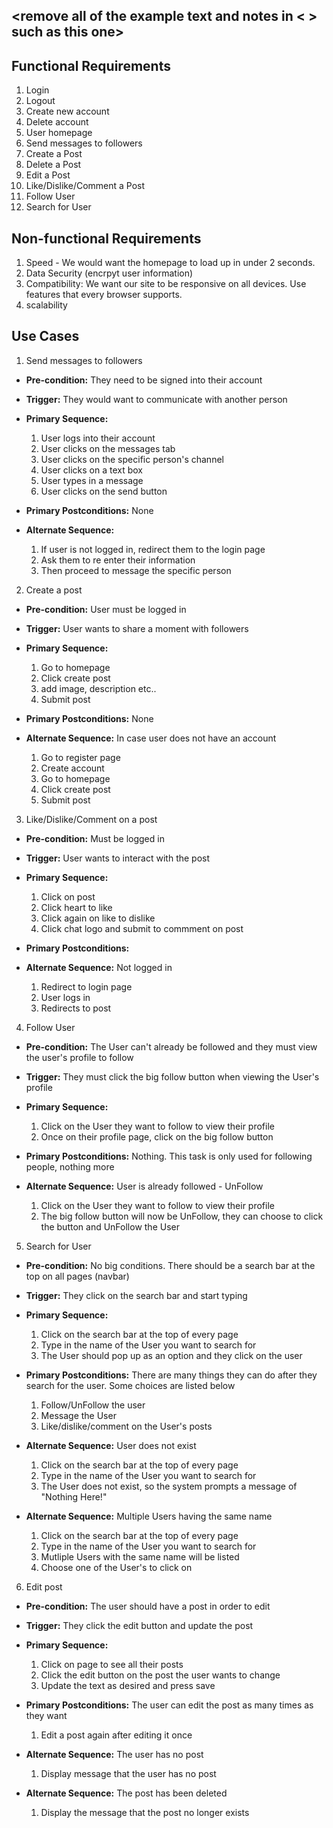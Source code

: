 ## <remove all of the example text and notes in < > such as this one>

## Functional Requirements

1. Login
2. Logout
3. Create new account
4. Delete account
5. User homepage
6. Send messages to followers
7. Create a Post
8. Delete a Post
9. Edit a Post
10. Like/Dislike/Comment a Post
11. Follow User
12. Search for User

## Non-functional Requirements
1. Speed - We would want the homepage to load up in under 2 seconds.
2. Data Security (encrpyt user information)
3. Compatibility: We want our site to be responsive on all devices. Use features that every browser supports.
4. scalability

## Use Cases

1. Send messages to followers
- **Pre-condition:** They need to be signed into their account

- **Trigger:** They would want to communicate with another person

- **Primary Sequence:**
  
  1. User logs into their account
  2. User clicks on the messages tab
  3. User clicks on the specific person's channel
  4. User clicks on a text box
  5. User types in a message
  6. User clicks on the send button

- **Primary Postconditions:** None 

- **Alternate Sequence:**
  
  1. If user is not logged in, redirect them to the login page
  2. Ask them to re enter their information
  3. Then proceed to message the specific person

2. Create a post
- **Pre-condition:** User must be logged in

- **Trigger:** User wants to share a moment with followers

- **Primary Sequence:**
  
  1. Go to homepage
  2. Click create post
  3. add image, description etc..
  4. Submit post

- **Primary Postconditions:** None

- **Alternate Sequence:** In case user does not have an account
  
  1. Go to register page
  2. Create account
  3. Go to homepage
  4. Click create post
  5. Submit post

3. Like/Dislike/Comment on a post
- **Pre-condition:** Must be logged in

- **Trigger:** User wants to interact with the post

- **Primary Sequence:**
  
  1. Click on post
  2. Click heart to like
  3. Click again on like to dislike
  4. Click chat logo and submit to commment on post

- **Primary Postconditions:**

- **Alternate Sequence:** Not logged in
  
  1. Redirect to login page
  2. User logs in
  3. Redirects to post

4. Follow User
- **Pre-condition:** The User can't already be followed and they must view the user's profile to follow

- **Trigger:** They must click the big follow button when viewing the User's profile

- **Primary Sequence:**
  
  1. Click on the User they want to follow to view their profile
  2. Once on their profile page, click on the big follow button

- **Primary Postconditions:** Nothing. This task is only used for following people, nothing more

- **Alternate Sequence:** User is already followed - UnFollow
  
  1. Click on the User they want to follow to view their profile
  2. The big follow button will now be UnFollow, they can choose to click the button and UnFollow the User

5. Search for User
- **Pre-condition:** No big conditions. There should be a search bar at the top on all pages (navbar)

- **Trigger:** They click on the search bar and start typing

- **Primary Sequence:**
  
  1. Click on the search bar at the top of every page
  2. Type in the name of the User you want to search for
  3. The User should pop up as an option and they click on the user

- **Primary Postconditions:** There are many things they can do after they search for the user. Some choices are listed below

  1. Follow/UnFollow the user
  2. Message the User
  3. Like/dislike/comment on the User's posts

- **Alternate Sequence:** User does not exist
  
  1. Click on the search bar at the top of every page
  2. Type in the name of the User you want to search for
  3. The User does not exist, so the system prompts a message of "Nothing Here!"

- **Alternate Sequence:** Multiple Users having the same name

  1. Click on the search bar at the top of every page
  2. Type in the name of the User you want to search for 
  3. Mutliple Users with the same name will be listed
  4. Choose one of the User's to click on

6. Edit post
- **Pre-condition:** The user should have a post in order to edit 

- **Trigger:** They click the edit button and update the post

- **Primary Sequence:**
  
  1. Click on page to see all their posts
  2. Click the edit button on the post the user wants to change
  3. Update the text as desired and press save

- **Primary Postconditions:** The user can edit the post as many times as they want

  1. Edit a post again after editing it once

- **Alternate Sequence:** The user has no post
  
  1. Display message that the user has no post

- **Alternate Sequence:** The post has been deleted

  1. Display the message that the post no longer exists
